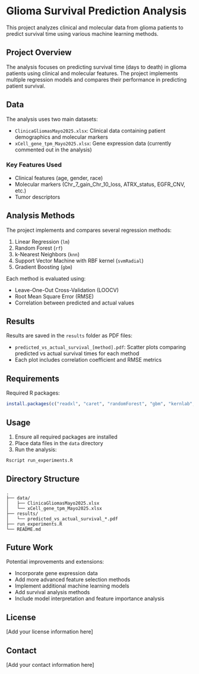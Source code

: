 # Glioma Survival Prediction Analysis

This project analyzes clinical and molecular data from glioma patients to predict survival time using various machine learning methods.

## Project Overview

The analysis focuses on predicting survival time (days to death) in glioma patients using clinical and molecular features. The project implements multiple regression models and compares their performance in predicting patient survival.

## Data

The analysis uses two main datasets:
- `ClinicaGliomasMayo2025.xlsx`: Clinical data containing patient demographics and molecular markers
- `xCell_gene_tpm_Mayo2025.xlsx`: Gene expression data (currently commented out in the analysis)

### Key Features Used
- Clinical features (age, gender, race)
- Molecular markers (Chr_7_gain_Chr_10_loss, ATRX_status, EGFR_CNV, etc.)
- Tumor descriptors

## Analysis Methods

The project implements and compares several regression methods:
1. Linear Regression (`lm`)
2. Random Forest (`rf`)
3. k-Nearest Neighbors (`knn`)
4. Support Vector Machine with RBF kernel (`svmRadial`)
5. Gradient Boosting (`gbm`)

Each method is evaluated using:
- Leave-One-Out Cross-Validation (LOOCV)
- Root Mean Square Error (RMSE)
- Correlation between predicted and actual values

## Results

Results are saved in the `results` folder as PDF files:
- `predicted_vs_actual_survival_[method].pdf`: Scatter plots comparing predicted vs actual survival times for each method
- Each plot includes correlation coefficient and RMSE metrics

## Requirements

Required R packages:
```R
install.packages(c("readxl", "caret", "randomForest", "gbm", "kernlab", "e1071"))
```

## Usage

1. Ensure all required packages are installed
2. Place data files in the `data` directory
3. Run the analysis:
```R
Rscript run_experiments.R
```

## Directory Structure

```
.
├── data/
│   ├── ClinicaGliomasMayo2025.xlsx
│   └── xCell_gene_tpm_Mayo2025.xlsx
├── results/
│   └── predicted_vs_actual_survival_*.pdf
├── run_experiments.R
└── README.md
```

## Future Work

Potential improvements and extensions:
- Incorporate gene expression data
- Add more advanced feature selection methods
- Implement additional machine learning models
- Add survival analysis methods
- Include model interpretation and feature importance analysis

## License

[Add your license information here]

## Contact

[Add your contact information here]